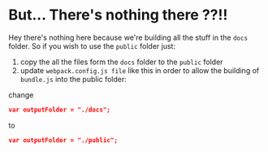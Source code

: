 # But... There's nothing there ??!!
Hey there's nothing here because we're building all the stuff in the ``docs`` folder.
So if you wish to use the ``public`` folder just:

1. copy the all the files form the ``docs`` folder to the ``public`` folder
2. update  ``webpack.config.js file`` like this in order to allow the building of ``bundle.js`` into the public folder:

change 

```json
var outputFolder = "./docs";
```

to 

```json
var outputFolder = "./public";
```